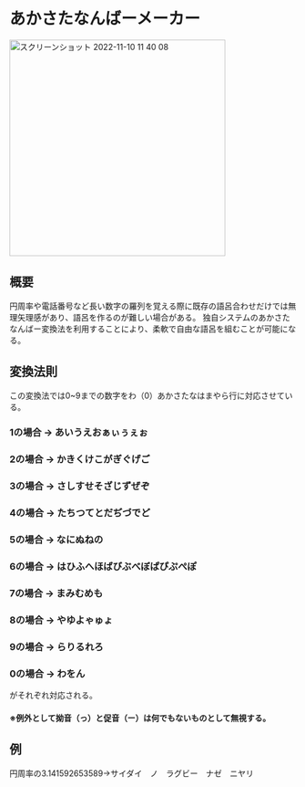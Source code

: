# あかさたなんばーメーカー


<img width="379" alt="スクリーンショット 2022-11-10 11 40 08" src="https://user-images.githubusercontent.com/66878750/200988246-b0d3c96a-3ec8-433f-9c6c-1de4fd85a575.png">

## 概要

円周率や電話番号など長い数字の羅列を覚える際に既存の語呂合わせだけでは無理矢理感があり、語呂を作るのが難しい場合がある。
独自システムのあかさたなんばー変換法を利用することにより、柔軟で自由な語呂を組むことが可能になる。

## 変換法則

この変換法では0~9までの数字をわ（0）あかさたなはまやら行に対応させている。



### 1の場合 → あいうえおぁぃぅぇぉ

### 2の場合 → かきくけこがぎぐげご

### 3の場合 → さしすせそざじずぜぞ

### 4の場合 → たちつてとだぢづでど

### 5の場合 → なにぬねの

### 6の場合 → はひふへほばびぶべぼぱぴぷぺぽ

### 7の場合 → まみむめも

### 8の場合 → やゆよゃゅょ

### 9の場合 → らりるれろ

### 0の場合 → わをん

がそれぞれ対応される。

#### ※例外として拗音（っ）と促音（ー）は何でもないものとして無視する。

## 例
円周率の3.141592653589→サイダイ　ノ　ラグビー　ナゼ　ニヤリ
